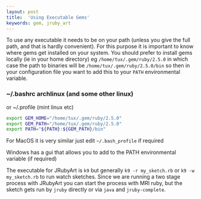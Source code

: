 ```yaml
---
layout: post
title:  'Using Executable Gems'
keywords: gem, jruby_art
---
```

To use any executable it needs to be on your path (unless you give the full path, and that is hardly convenient). For this purpose it is important to know where gems get installed on your system. You should prefer to install gems locally (ie in your home directory) eg `/home/tux/.gem/ruby/2.5.0` in which case the path to binaries will be `/home/tux/.gem/ruby/2.5.0/bin` so then in your configuration file you want to add this to your `PATH` environmental variable.

### ~/.bashrc archlinux (and some other linux)

or ~/.profile (mint linux etc)

```bash
export GEM_HOME="/home/tux/.gem/ruby/2.5.0"
export GEM_PATH="/home/tux/.gem/ruby/2.5.0"
export PATH="${PATH}:${GEM_PATH}/bin"
```

For MacOS it is very similar just edit `~/.bash_profile` if required

Windows has a gui that allows you to add to the PATH environmental variable (if required)

The executable for JRubyArt is `k9` but generally `k9 -r my_sketch.rb` or `k9 -w my_sketch.rb` to run watch sketches. Since we are running a two stage process with JRubyArt you can start the process with MRI ruby, but the sketch gets run by `jruby` directly or via `java` and `jruby-complete`.
